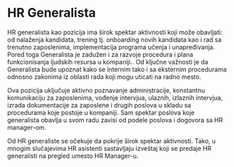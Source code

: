 # HR Generalista

HR generalista kao pozicija ima širok spektar aktivnosti koji može obavljati: od nalaženja kandidata, trening tj. onboarding novih kandidata kao i rad sa trenutno zaposlenima, implementacija programa učenja i unapređivanja. Pored toga Generalista je zadužen i za razvoje procedura i plana funkcionisanja ljudskih resursa u kompaniji.. Od ključne važnosti je da Generalista bude upoznat kako se internim tako i sa eksternim procedurama odnosno zakonima iz oblasti rada koji mogu uticati na radno mesto. 

Ova pozicija uključuje aktivno poznavanje administracije, konstantnu komunikaciju za zaposlenima, vođenje intervjua, ulaznih, izlaznih intervjua, izrada dokumentacije za zaposlene i drugih poslova u skladu sa procedurama koje postoje u kompaniji. Sam spektar poslova koje generalista obavlja u svom radu zavisi od podele poslova i dogovora sa HR manager-om.

Od HR generaliste se očekuje da pokrije širok spektar aktivnosti. Tako, u mnogim slučajevima HR asistenti sastavljaju izveštaj koji se predaje HR generalisti na pregled umesto HR Manager-u. 

